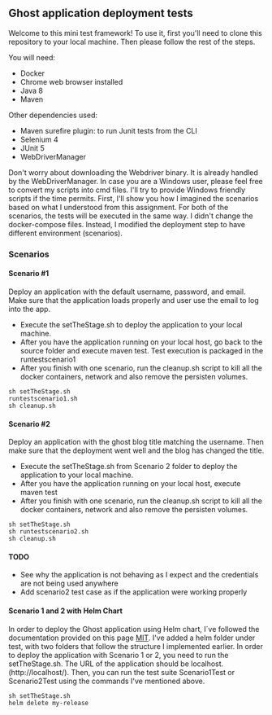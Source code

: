 ## Ghost application deployment tests

Welcome to this mini test framework! To use it, first you'll need to clone this repository to your local machine. Then please follow the rest of the steps.

You will need:
* Docker 
* Chrome web browser installed
* Java 8
* Maven

Other dependencies used:

* Maven surefire plugin: to run Junit tests from the CLI
* Selenium 4
* JUnit 5
* WebDriverManager

Don't worry about downloading the Webdriver binary. It is already handled by the WebDriverManager.
In case you are a Windows user, please feel free to convert my scripts into cmd files. I'll try to provide Windows friendly scripts if the time permits.
First, I'll show you how I imagined the scenarios based on what I understood from this assignment.
For both of the scenarios, the tests will be executed in the same way.
I didn't change the docker-compose files. Instead, I modified the deployment step to have different environment (scenarios).

### Scenarios

#### Scenario #1
Deploy an application with the default username, password, and email. Make sure that the application loads properly and user use the email to log into the app. 

* Execute the setTheStage.sh to deploy the application to your local machine.
* After you have the application running on your local host, go back to the source folder and execute maven test. Test execution is packaged in the runtestscenario1
* After you finish with one scenario, run the cleanup.sh script to kill all the docker containers, network and also remove the persisten volumes.

```
sh setTheStage.sh
runtestscenario1.sh
sh cleanup.sh
```


#### Scenario #2
Deploy an application with the ghost blog title matching the username. Then make sure that the deployment went well and the blog has changed the title.

* Execute the setTheStage.sh from Scenario 2 folder to deploy the application to your local machine.
* After you have the application running on your local host, execute maven test
* After you finish with one scenario, run the cleanup.sh script to kill all the docker containers, network and also remove the persisten volumes.

```
sh setTheStage.sh
sh runtestscenario2.sh
sh cleanup.sh
```

#### TODO
* See why the application is not behaving as I expect and the credentials are not being used anywhere
* Add scenario2 test case as if the application were working properly

#### Scenario 1 and 2 with Helm Chart

In order to deploy the Ghost application using Helm chart, I´ve followed the documentation provided on this page [MIT](https://github.com/bitnami/charts/tree/master/bitnami/ghost).
I've added a helm folder under test, with two folders that follow the structure I implemented earlier. 
In order to deploy the application with Scenario 1 or 2, you need to run the setTheStage.sh.
The URL of the application should be localhost. (http://localhost/).
Then, you can run the test suite Scenario1Test or Scenario2Test using the commands I've mentioned above.

```
sh setTheStage.sh
helm delete my-release
```
